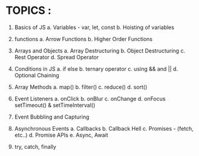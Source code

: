 # TOPICS :

1. Basics of JS
    a. Variables - var, let, const
    b. Hoisting of variables

2. functions 
    a. Arrow Functions
    b. Higher Order Functions

3. Arrays and Objects
    a. Array Destructuring
    b. Object Destructuring
    c. Rest Operator
    d. Spread Operator

4. Conditions in JS
    a. if else
    b. ternary operator
    c. using && and || 
    d. Optional Chaining

5. Array Methods
    a. map()
    b. filter()
    c. reduce()
    d. sort()

6. Event Listeners
    a. onClick
    b. onBlur
    c. onChange
    d. onFocus
    setTimeout() & setTimeInterval()

7. Event Bubbling and Capturing

8. Asynchronous Events
    a. Callbacks
    b. Callback Hell
    c. Promises - (fetch, etc..)
    d. Promise APIs
    e. Async, Await 

9. try, catch, finally
